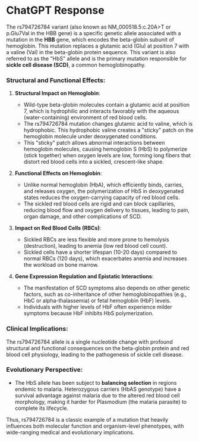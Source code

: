 # ChatGPT Response

The rs794726784 variant (also known as NM_000518.5:c.20A>T or p.Glu7Val in the HBB gene) is a specific genetic allele associated with a mutation in the **HBB** gene, which encodes the beta-globin subunit of hemoglobin. This mutation replaces a glutamic acid (Glu) at position 7 with a valine (Val) in the beta-globin protein sequence. This variant is also referred to as the "HbS" allele and is the primary mutation responsible for **sickle cell disease (SCD)**, a common hemoglobinopathy.

### Structural and Functional Effects:

1. **Structural Impact on Hemoglobin**:
   - Wild-type beta-globin molecules contain a glutamic acid at position 7, which is hydrophilic and interacts favorably with the aqueous (water-containing) environment of red blood cells.
   - The rs794726784 mutation changes glutamic acid to valine, which is hydrophobic. This hydrophobic valine creates a "sticky" patch on the hemoglobin molecule under deoxygenated conditions.
   - This "sticky" patch allows abnormal interactions between hemoglobin molecules, causing hemoglobin S (HbS) to polymerize (stick together) when oxygen levels are low, forming long fibers that distort red blood cells into a sickled, crescent-like shape.

2. **Functional Effects on Hemoglobin**:
   - Unlike normal hemoglobin (HbA), which efficiently binds, carries, and releases oxygen, the polymerization of HbS in deoxygenated states reduces the oxygen-carrying capacity of red blood cells.
   - The sickled red blood cells are rigid and can block capillaries, reducing blood flow and oxygen delivery to tissues, leading to pain, organ damage, and other complications of SCD.

3. **Impact on Red Blood Cells (RBCs)**:
   - Sickled RBCs are less flexible and more prone to hemolysis (destruction), leading to anemia (low red blood cell count).
   - Sickled cells have a shorter lifespan (10-20 days) compared to normal RBCs (120 days), which exacerbates anemia and increases the workload on bone marrow.

4. **Gene Expression Regulation and Epistatic Interactions**:
   - The manifestation of SCD symptoms also depends on other genetic factors, such as co-inheritance of other hemoglobinopathies (e.g., HbC or alpha-thalassemia) or fetal hemoglobin (HbF) levels.
   - Individuals with higher levels of HbF often experience milder symptoms because HbF inhibits HbS polymerization.

### Clinical Implications:
The rs794726784 allele is a single nucleotide change with profound structural and functional consequences on the beta-globin protein and red blood cell physiology, leading to the pathogenesis of sickle cell disease.

### Evolutionary Perspective:
- The HbS allele has been subject to **balancing selection** in regions endemic to malaria. Heterozygous carriers (HbAS genotype) have a survival advantage against malaria due to the altered red blood cell morphology, making it harder for Plasmodium (the malaria parasite) to complete its lifecycle.

Thus, rs794726784 is a classic example of a mutation that heavily influences both molecular function and organism-level phenotypes, with wide-ranging medical and evolutionary implications.